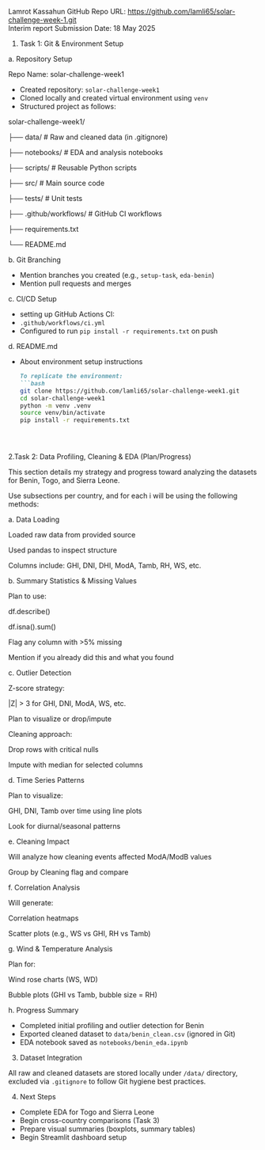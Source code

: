 Lamrot Kassahun 
GitHub Repo URL: https://github.com/lamli65/solar-challenge-week-1.git   
Interim report Submission Date: 18 May 2025   
  

 

1.  Task 1: Git & Environment Setup 

a. Repository Setup 

Repo Name: solar-challenge-week1 

- Created repository: `solar-challenge-week1` 
- Cloned locally and created virtual environment using `venv` 
- Structured project as follows: 
 
  

solar-challenge-week1/ 

 ├── data/ # Raw and cleaned data (in .gitignore) 

 ├── notebooks/ # EDA and analysis notebooks 

 ├── scripts/ # Reusable Python scripts 

 ├── src/ # Main source code 

 ├── tests/ # Unit tests 

 ├── .github/workflows/ # GitHub CI workflows 

 ├── requirements.txt 

 └── README.md 

 
b. Git Branching 
- Mention branches you created (e.g., `setup-task`, `eda-benin`) 
- Mention pull requests and merges 
 
c. CI/CD Setup 
- setting up GitHub Actions CI: 
- `.github/workflows/ci.yml` 
- Configured to run `pip install -r requirements.txt` on push 
 
d. README.md 
- About environment setup instructions 
  ```markdown 
  To replicate the environment: 
  ```bash 
  git clone https://github.com/lamli65/solar-challenge-week1.git 
  cd solar-challenge-week1 
  python -m venv .venv 
  source venv/bin/activate 
  pip install -r requirements.txt 
  

 

2.Task 2: Data Profiling, Cleaning & EDA (Plan/Progress) 

This section details my strategy and progress toward analyzing the datasets for Benin, Togo, and Sierra Leone. 

Use subsections per country, and for each i will be using the following methods: 

a. Data Loading 

Loaded raw data from provided source 

Used pandas to inspect structure 

Columns include: GHI, DNI, DHI, ModA, Tamb, RH, WS, etc. 

b. Summary Statistics & Missing Values 

Plan to use: 

df.describe() 

df.isna().sum() 

Flag any column with >5% missing 

Mention if you already did this and what you found 

c. Outlier Detection 

Z-score strategy: 

|Z| > 3 for GHI, DNI, ModA, WS, etc. 

Plan to visualize or drop/impute 

Cleaning approach: 

Drop rows with critical nulls 

Impute with median for selected columns 

d. Time Series Patterns 

Plan to visualize: 

GHI, DNI, Tamb over time using line plots 

Look for diurnal/seasonal patterns 

e. Cleaning Impact 

Will analyze how cleaning events affected ModA/ModB values 

Group by Cleaning flag and compare 

f. Correlation Analysis 

Will generate: 

Correlation heatmaps 

Scatter plots (e.g., WS vs GHI, RH vs Tamb) 

g. Wind & Temperature Analysis 

Plan for: 

Wind rose charts (WS, WD) 

Bubble plots (GHI vs Tamb, bubble size = RH) 

h. Progress Summary 
- Completed initial profiling and outlier detection for Benin 
- Exported cleaned dataset to `data/benin_clean.csv` (ignored in Git) 
- EDA notebook saved as `notebooks/benin_eda.ipynb` 
  

 

3. Dataset Integration 

 All raw and cleaned datasets are stored locally under `/data/` directory, excluded via `.gitignore` to follow Git hygiene best practices. 
  

 

4. Next Steps 

- Complete EDA for Togo and Sierra Leone 
- Begin cross-country comparisons (Task 3) 
- Prepare visual summaries (boxplots, summary tables) 
- Begin Streamlit dashboard setup 
  